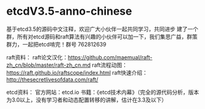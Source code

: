 # etcdV3.5-anno-chinese
基于etcd3.5的源码中文注释，欢迎广大小伙伴一起共同学习，共同进步
建了一个群，所有对etcd源码和raft算法有兴趣的小伙伴可以加一下，我们集思广益，群策群力，一起把etcd啃完！群号 762812639

raft资料：
  raft论文汉化：https://github.com/maemual/raft-zh_cn/blob/master/raft-zh_cn.md
  raft流程动图：https://raft.github.io/raftscope/index.html
  raft快速介绍：http://thesecretlivesofdata.com/raft/
 
etcd资料：
  官方网站：etcd.io
  书籍：《etcd技术内幕》（完全的源代码分析，版本为3.0以上，没有学习者和动态配置转移的讲解，估计在3.3及以下）
